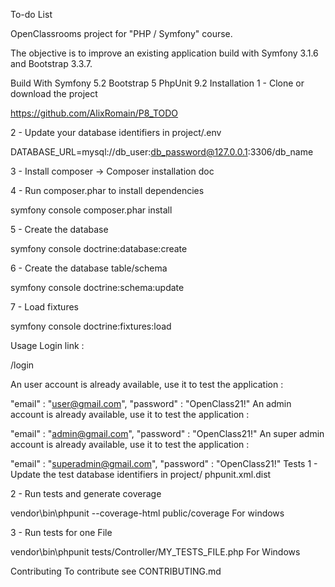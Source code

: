 To-do List

OpenClassrooms project for "PHP / Symfony" course.

The objective is to improve an existing application build with Symfony 3.1.6 and Bootstrap 3.3.7.

Build With
Symfony 5.2
Bootstrap 5
PhpUnit 9.2
Installation
1 - Clone or download the project

https://github.com/AlixRomain/P8_TODO

2 - Update your database identifiers in project/.env

DATABASE_URL=mysql://db_user:db_password@127.0.0.1:3306/db_name

3 - Install composer -> Composer installation doc

4 - Run composer.phar to install dependencies

symfony console composer.phar install

5 - Create the database

symfony console doctrine:database:create

6 - Create the database table/schema

symfony console doctrine:schema:update

7 - Load fixtures

symfony console doctrine:fixtures:load

Usage
Login link :

/login

An user account is already available, use it to test the application :

"email" : "user@gmail.com",
"password" : "OpenClass21!"
An admin account is already available, use it to test the application :

"email" : "admin@gmail.com",
"password" : "OpenClass21!"
An super admin account is already available, use it to test the application :

"email" : "superadmin@gmail.com",
"password" : "OpenClass21!"
Tests
1 - Update the test database identifiers in project/ phpunit.xml.dist

<env name="DATABASE_URL" value="DATABASE_URL=mysql://db_user:db_password@127.0.0.1:3306/db__test_name"/>

2 - Run tests and generate coverage

vendor\bin\phpunit  --coverage-html  public/coverage  For windows

3 - Run tests for one File

vendor\bin\phpunit  tests/Controller/MY_TESTS_FILE.php For Windows




Contributing
To contribute see CONTRIBUTING.md